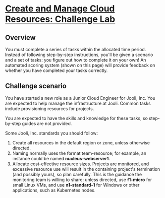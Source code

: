# [Create and Manage Cloud Resources: Challenge Lab](https://google.qwiklabs.com/focuses/10258?parent=catalog)

## Overview
You must complete a series of tasks within the allocated time period. Instead of following step-by-step instructions, you'll be given a scenario and a set of tasks: you figure out how to complete it on your own! An automated scoring system (shown on this page) will provide feedback on whether you have completed your tasks correctly.

## Challenge scenario
You have started a new role as a Junior Cloud Engineer for Jooli, Inc. You are expected to help manage the infrastructure at Jooli. Common tasks include provisioning resources for projects.

You are expected to have the skills and knowledge for these tasks, so step-by-step guides are not provided.

Some Jooli, Inc. standards you should follow:
1. Create all resources in the default region or zone, unless otherwise directed.
2. Naming normally uses the format team-resource; for example, an instance could be named **nucleus-webserver1**.
3. Allocate cost-effective resource sizes. Projects are monitored, and excessive resource use will result in the containing project's termination (and possibly yours), so plan carefully. This is the guidance the monitoring team is willing to share: unless directed, use **f1-micro** for small Linux VMs, and use **n1-standard-1** for Windows or other applications, such as Kubernetes nodes.
